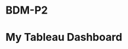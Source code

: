 # BDM-P2


# My Tableau Dashboard

<script type='module' src='https://prod-uk-a.online.tableau.com/javascripts/api/tableau.embedding.3.latest.min.js'></script>
<tableau-viz id='tableau-viz' 
             src='[https://prod-uk-a.online.tableau.com/t/aliciachimenobb8064bd9a/views/project_kpis/Dashboard1/c8489861-3200-4a2b-a18b-758b36946f9a/b6b9ba07-7ac7-488a-99bb-06ef131462bf](https://prod-uk-a.online.tableau.com/t/aliciachimenobb8064bd9a/views/project_kpis/Dashboard1/62b6815c-7ee0-4f1e-8c1a-2b712a412faa/db365860-4625-4881-a6e6-9ed43698d57e)' 
             width='1000' 
             height='863' 
             toolbar='bottom' >
</tableau-viz>
